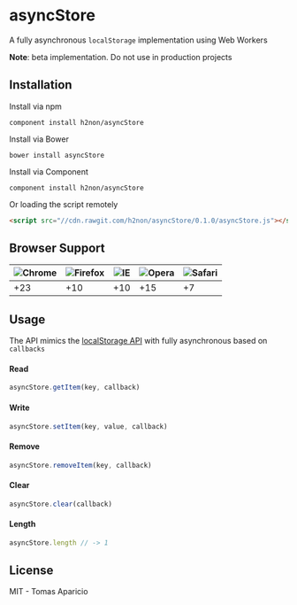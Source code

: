 # asyncStore

A fully asynchronous `localStorage` implementation using Web Workers

**Note**: beta implementation. Do not use in production projects

## Installation

Install via npm
```
component install h2non/asyncStore
```

Install via Bower
```
bower install asyncStore
```

Install via Component
```
component install h2non/asyncStore
```

Or loading the script remotely
```html
<script src="//cdn.rawgit.com/h2non/asyncStore/0.1.0/asyncStore.js"></script>
```

## Browser Support

![Chrome](https://raw.github.com/alrra/browser-logos/master/chrome/chrome_48x48.png) | ![Firefox](https://raw.github.com/alrra/browser-logos/master/firefox/firefox_48x48.png) | ![IE](https://raw.github.com/alrra/browser-logos/master/internet-explorer/internet-explorer_48x48.png) | ![Opera](https://raw.github.com/alrra/browser-logos/master/opera/opera_48x48.png) | ![Safari](https://raw.github.com/alrra/browser-logos/master/safari/safari_48x48.png)
--- | --- | --- | --- | --- |
+23 | +10 | +10 | +15 | +7 |

## Usage

The API mimics the [localStorage API](http://www.w3.org/TR/webstorage/#storage) with fully asynchronous based on `callbacks`

#### Read

```js
asyncStore.getItem(key, callback)
```

#### Write

```js
asyncStore.setItem(key, value, callback)
```

#### Remove

```js
asyncStore.removeItem(key, callback)
```

#### Clear

```js
asyncStore.clear(callback)
```

#### Length
```js
asyncStore.length // -> 1
```

## License

MIT - Tomas Aparicio
